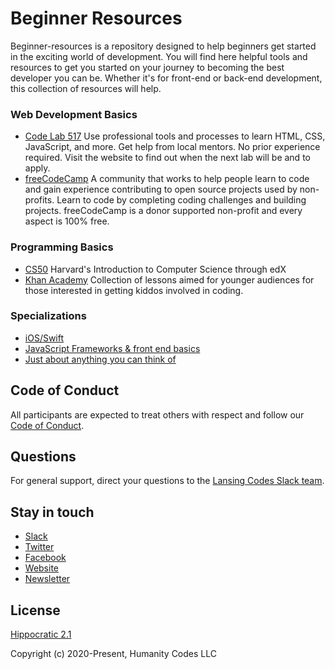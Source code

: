 # Beginner Resources

Beginner-resources is a repository designed to help beginners get started in the exciting world of development. You will find here helpful tools and resources to get you started on your journey to becoming the best developer you can be. Whether it's for front-end or back-end development, this collection of resources will help.

### Web Development Basics
- [Code Lab 517](https://www.codelab517.com/)
Use professional tools and processes to learn HTML, CSS, JavaScript, and more. Get help from local mentors. No prior experience required. Visit the website to find out when the next lab will be and to apply.
- [freeCodeCamp](https://www.freecodecamp.org/)
A community that works to help people learn to code and gain experience contributing to open source projects used by non-profits. Learn to code by completing coding challenges and building projects. freeCodeCamp is a donor supported non-profit and every aspect is 100% free.

### Programming Basics
- [CS50](https://www.edx.org/course/cs50s-introduction-computer-science-harvardx-cs50x)
Harvard's Introduction to Computer Science through edX
- [Khan Academy](https://www.khanacademy.org/computing)
Collection of lessons aimed for younger audiences for those interested in getting kiddos involved in coding.

### Specializations
- [iOS/Swift](https://www.youtube.com/codewithchris)
- [JavaScript Frameworks & front end basics](https://www.youtube.com/c/FlorinPop/videos)
- [Just about anything you can think of](https://www.youtube.com/channel/UC8butISFwT-Wl7EV0hUK0BQ)

## Code of Conduct

All participants are expected to treat others with respect and follow our [Code of Conduct](https://www.lansing.codes/code-of-conduct/).

## Questions

For general support, direct your questions to the [Lansing Codes Slack team](http://slack.lansing.codes). 

## Stay in touch

- [Slack](http://slack.lansing.codes)
- [Twitter](https://twitter.com/lansingcodes)
- [Facebook](https://www.facebook.com/lansingcodes)
- [Website](https://www.lansing.codes)
- [Newsletter](http://bit.ly/lansing-codes-newsletter)

## License

[Hippocratic 2.1](https://firstdonoharm.dev)

Copyright (c) 2020-Present, Humanity Codes LLC
